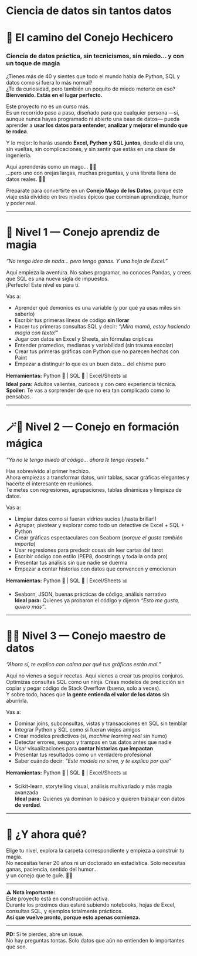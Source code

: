 # **Ciencia de datos sin tantos datos**

# 🐇 El camino del Conejo Hechicero  
### Ciencia de datos práctica, sin tecnicismos, sin miedo... y con un toque de magia

¿Tienes más de 40 y sientes que todo el mundo habla de Python, SQL y datos como si fuera lo más normal?  
¿Te da curiosidad, pero también un poquito de miedo meterte en eso?  
**Bienvenido. Estás en el lugar perfecto.**

Este proyecto no es un curso más.  
Es un recorrido paso a paso, diseñado para que cualquier persona —sí, aunque nunca hayas programado ni abierto una base de datos— pueda aprender a **usar los datos para entender, analizar y mejorar el mundo que te rodea**.

Y lo mejor: lo harás usando **Excel, Python y SQL juntos**, desde el día uno, sin vueltas, sin complicaciones, y sin sentir que estás en una clase de ingeniería.

Aquí aprenderás como un mago... 🧙‍♂️  
...pero uno con orejas largas, muchas preguntas, y una libreta llena de datos reales. 🐇✨

Prepárate para convertirte en un **Conejo Mago de los Datos**, porque este viaje está dividido en tres niveles épicos que combinan aprendizaje, humor y poder real.

---

# 🐰 Nivel 1 — Conejo aprendiz de magia  
*“No tengo idea de nada… pero tengo ganas. Y una hoja de Excel.”*

Aquí empieza la aventura. No sabes programar, no conoces Pandas, y crees que SQL es una nueva sigla de impuestos.  
¡Perfecto! Este nivel es para ti.

Vas a:
- Aprender qué demonios es una variable (y por qué ya usas miles sin saberlo)
- Escribir tus primeras líneas de código **sin llorar**
- Hacer tus primeras consultas SQL y decir: *“¡Mira mamá, estoy haciendo magia con texto!”*
- Jugar con datos en Excel y Sheets, sin fórmulas crípticas
- Entender promedios, medianas y variabilidad (sin trauma escolar)
- Crear tus primeras gráficas con Python que no parecen hechas con Paint
- Empezar a distinguir lo que es un buen dato… del chisme puro

**Herramientas:** Python 🐍 | SQL 🧾 | Excel/Sheets 📊  
**Ideal para:** Adultos valientes, curiosos y con cero experiencia técnica.  
**Spoiler:** Te vas a sorprender de que no era tan complicado como lo pensabas.

---

# 🪄🐇 Nivel 2 — Conejo en formación mágica  
*“Ya no le tengo miedo al código… ahora le tengo respeto.”*

Has sobrevivido al primer hechizo.  
Ahora empiezas a transformar datos, unir tablas, sacar gráficas elegantes y hacerte el interesante en reuniones.  
Te metes con regresiones, agrupaciones, tablas dinámicas y limpieza de datos.

Vas a:
- Limpiar datos como si fueran vidrios sucios (¡hasta brillar!)
- Agrupar, pivotear y explorar como todo un detective de Excel + SQL + Python
- Crear gráficas espectaculares con Seaborn (*porque el gusto también importa*)
- Usar regresiones para predecir cosas sin leer cartas del tarot
- Escribir código con estilo (PEP8, docstrings y toda la onda pro)
- Presentar tus análisis sin que nadie se duerma
- Empezar a contar historias con datos que convencen y emocionan

**Herramientas:** Python 🐍 | SQL 🧾 | Excel/Sheets 📊  
+ Seaborn, JSON, buenas prácticas de código, análisis narrativo  
**Ideal para:** Quienes ya probaron el código y dijeron *“Esto me gusta, quiero más”*.

---

# 👑🐇 Nivel 3 — Conejo maestro de datos  
*“Ahora sí, te explico con calma por qué tus gráficas están mal.”*

Aquí no vienes a seguir recetas. Aquí vienes a crear tus propios conjuros.  
Optimizas consultas SQL como un ninja. Creas modelos de predicción sin copiar y pegar código de Stack Overflow (bueno, solo a veces).  
Y sobre todo, haces que **la gente entienda el valor de los datos** sin aburrirla.

Vas a:
- Dominar joins, subconsultas, vistas y transacciones en SQL sin temblar
- Integrar Python y SQL como si fueran viejos amigos
- Crear modelos predictivos (sí, *machine learning real* sin humo)
- Detectar errores, sesgos y trampas en tus datos antes que nadie
- Usar visualizaciones para **contar historias que impactan**
- Presentar tus resultados como un verdadero profesional
- Saber cuándo decir: *“Este modelo no sirve, y te explico por qué”*

**Herramientas:** Python 🐍 | SQL 🧾 | Excel/Sheets 📊  
+ Scikit-learn, storytelling visual, análisis multivariado y más magia avanzada  
**Ideal para:** Quienes ya dominan lo básico y quieren trabajar con datos **de verdad**.

---

# 🎩 ¿Y ahora qué?

Elige tu nivel, explora la carpeta correspondiente y empieza a construir tu magia.  
No necesitas tener 20 años ni un doctorado en estadística. Solo necesitas ganas, paciencia, sentido del humor…  
y un conejo que te guíe. 🐇✨

---

**⚠️ Nota importante:**  
Este proyecto está en construcción activa.  
Durante los próximos días estaré subiendo notebooks, hojas de Excel, consultas SQL, y ejemplos totalmente prácticos.  
**Así que vuelve pronto, porque esto apenas comienza.**

---

**PD:** Si te pierdes, abre un issue.  
No hay preguntas tontas. Solo datos que aún no entienden lo importantes que son.


